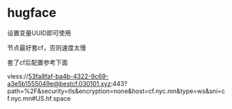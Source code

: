 # hugface

设置变量UUID即可使用

节点最好套cf，否则速度太慢

套了cf后配置参考下面

vless://53fa8faf-ba4b-4322-9c69-a3e5b1555049e@bestcf.030101.xyz:443?path=%2F&security=tls&encryption=none&host=cf.nyc.mn&type=ws&sni=cf.nyc.mn#US.hf.space
